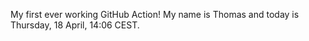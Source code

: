 My first ever working GitHub Action!
My name is Thomas and today is Thursday, 18 April, 14:06 CEST. 
